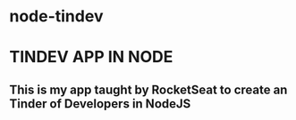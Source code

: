 ﻿# node-tindev

# TINDEV APP IN NODE

## This is my app taught by RocketSeat to create an Tinder of Developers in NodeJS
